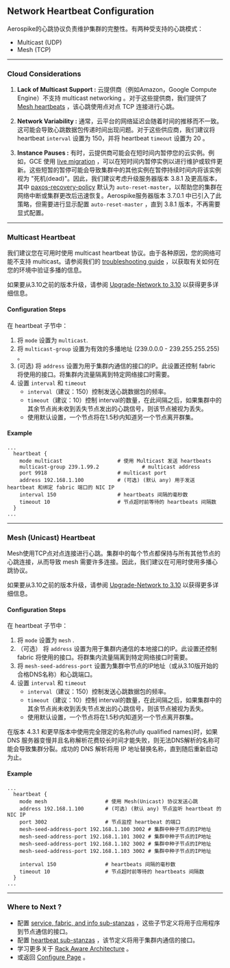 ## Network Heartbeat Configuration

Aerospike的心跳协议负责维护集群的完整性。有两种受支持的心跳模式：
- Multicast (UDP)
- Mesh (TCP)

---

### Cloud Considerations

1. **Lack of Multicast Support :** 云提供商（例如Amazon，Google Compute Engine）不支持 multicast networking 。对于这些提供商，我们提供了 [Mesh heartbeats](https://docs.aerospike.com/docs/operations/configure/network/heartbeat/index.html#mesh-unicast-heartbeatd ) ，该心跳使用点对点 TCP 连接进行心跳。

2. **Network Variability :** 通常，云平台的网络延迟会随着时间的推移而不一致。这可能会导致心跳数据包传递时间出现问题。对于这些供应商，我们建议将 heartbeat `interval` 设置为 150，并将 heartbeat `timeout` 设置为 20 。

3. **Instance Pauses :** 有时，云提供商可能会在短时间内暂停您的云实例。例如，GCE 使用 [live migration](http://googlecloudplatform.blogspot.in/2015/03/Google-Compute-Engine-uses-Live-Migration-technology-to-service-infrastructure-without-application-downtime.html) ，可以在短时间内暂停实例以进行维护或软件更新。这些短暂的暂停可能会导致集群中的其他实例在暂停持续时间内将该实例视为 "死机(dead)"。因此，我们建议考虑升级服务器版本 3.8.1 及更高版本，其中 [paxos-recovery-policy](https://docs.aerospike.com/docs/reference/configuration/index.html#paxos-recovery-policy) 默认为 `auto-reset-master`，以帮助您的集群在网络中断或集群更改后迅速恢复。Aerospike服务器版本 3.7.0.1 中已引入了此策略，但需要进行显示配置 `auto-reset-master` ，直到 3.8.1 版本，不再需要显式配置。

---

### Multicast Heartbeat

我们建议您在可用时使用 multicast heartbeat 协议。由于各种原因，您的网络可能不支持 multicast。请参阅我们的 [troubleshooting guide](https://docs.aerospike.com/docs/operations/troubleshoot) ，以获取有关如何在您的环境中验证多播的信息。

如果要从3.10之前的版本升级，请参阅 [Upgrade-Network to 3.10](https://docs.aerospike.com/docs/operations/upgrade/network_to_3_10#multicast) 以获得更多详细信息。

#### Configuration Steps

在 heartbeat 子节中：

1. 将 `mode` 设置为 `multicast`.
2. 将 `multicast-group` 设置为有效的多播地址 (239.0.0.0 - 239.255.255.255) 。
3. (可选) 将 `address` 设置为用于集群内通信的接口的IP。此设置还控制 fabric 将使用的接口。将集群内流量隔离到特定网络接口时需要。
4. 设置 `interval` 和 `timeout`
    - `interval`（建议：150）控制发送心跳数据包的频率。
    - `timeout`（建议：10）控制 interval的数量，在此间隔之后，如果集群中的其余节点尚未收到丢失节点发出的心跳信号，则该节点被视为丢失。
    - 使用默认设置，一个节点将在1.5秒内知道另一个节点离开群集。
    
#### Example

```
...
  heartbeat {
    mode multicast                  # 使用 Multicast 发送 heartbeats
    multicast-group 239.1.99.2              # multicast address
    port 9918                       # multicast port
    address 192.168.1.100           # (可选) (默认 any) 用于发送 heartbeat 和绑定 fabric 端口的 NIC IP
    interval 150                    # heartbeats 间隔的毫秒数
    timeout 10                      # 节点超时前等待的 heartbeats 间隔数
  }
...
```

---

### Mesh (Unicast) Heartbeat

Mesh使用TCP点对点连接进行心跳。集群中的每个节点都保持与所有其他节点的心跳连接，从而导致 mesh 需要许多连接。因此，我们建议在可用时使用多播心跳协议。

如果要从3.10之前的版本升级，请参阅 [Upgrade-Network to 3.10](https://docs.aerospike.com/docs/operations/upgrade/network_to_3_10#mesh) 以获得更多详细信息。

#### Configuration Steps

在 heartbeat 子节中：

1. 将 `mode` 设置为 `mesh` .
2. （可选） 将 `address` 设置为用于集群内通信的本地接口的IP。此设置还控制 fabric 将使用的接口。将群集内流量隔离到特定网络接口时需要。
3. 将 `mesh-seed-address-port` 设置为集群中节点的IP地址（或从3.10版开始的合格DNS名称）和心跳端口。
4. 设置 `interval` 和 `timeout`
    - `interval`（建议：150）控制发送心跳数据包的频率。
    - `timeout`（建议：10）控制 interval的数量，在此间隔之后，如果集群中的其余节点尚未收到丢失节点发出的心跳信号，则该节点被视为丢失。
    - 使用默认设置，一个节点将在1.5秒内知道另一个节点离开群集。
    
在版本 4.3.1 和更早版本中使用完全限定的名称(fully qualified names)时，如果 DNS 服务器变慢并且名称解析花费较长时间才能失败，则无法DNS解析的名称可能会导致集群分裂。成功的 DNS 解析将用 IP 地址替换名称，直到随后重新启动为止。

#### Example

```
...
  heartbeat {
    mode mesh                   # 使用 Mesh(Unicast) 协议发送心跳
    address 192.168.1.100       # (可选) (默认 any) 节点监听 heartbeat 的 NIC IP 
    port 3002                   # 节点监控 heartbeat 的端口
    mesh-seed-address-port 192.168.1.100 3002 # 集群中种子节点的IP地址
    mesh-seed-address-port 192.168.1.101 3002 # 集群中种子节点的IP地址
    mesh-seed-address-port 192.168.1.102 3002 # 集群中种子节点的IP地址
    mesh-seed-address-port 192.168.1.103 3002 # 集群中种子节点的IP地址

    interval 150                # heartbeats 间隔的毫秒数
    timeout 10                  # 节点超时前等待的 heartbeats 间隔数
  }
...
```

---

### Where to Next ?

- 配置 [service, fabric, and info sub-stanzas](https://docs.aerospike.com/docs/operations/configure/network/general) ，这些子节定义将用于应用程序到节点通信的接口。
- 配置 [heartbeat sub-stanzas](https://docs.aerospike.com/docs/operations/configure/network/heartbeat) ，该节定义将用于集群内通信的接口。
- 学习更多关于 [Rack Aware Architecture](https://docs.aerospike.com/docs/architecture/rack-aware.html) 。
- 或返回 [Configure Page](https://docs.aerospike.com/docs/operations/configure) 。
